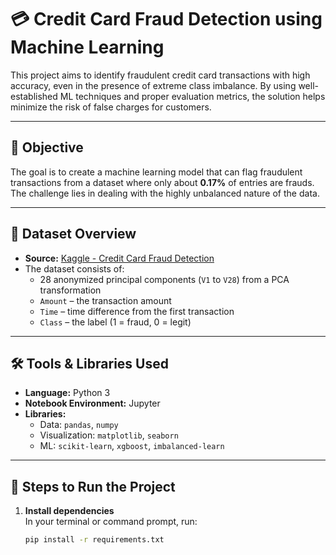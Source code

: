 # 💳 Credit Card Fraud Detection using Machine Learning

This project aims to identify fraudulent credit card transactions with high accuracy, even in the presence of extreme class imbalance. By using well-established ML techniques and proper evaluation metrics, the solution helps minimize the risk of false charges for customers.

---

## 🎯 Objective

The goal is to create a machine learning model that can flag fraudulent transactions from a dataset where only about **0.17%** of entries are frauds. The challenge lies in dealing with the highly unbalanced nature of the data.

---

## 📁 Dataset Overview

- **Source:** [Kaggle - Credit Card Fraud Detection](https://www.kaggle.com/datasets/mlg-ulb/creditcardfraud)
- The dataset consists of:
  - 28 anonymized principal components (`V1` to `V28`) from a PCA transformation
  - `Amount` – the transaction amount
  - `Time` – time difference from the first transaction
  - `Class` – the label (1 = fraud, 0 = legit)

---

## 🛠️ Tools & Libraries Used

- **Language:** Python 3
- **Notebook Environment:** Jupyter
- **Libraries:**
  - Data: `pandas`, `numpy`
  - Visualization: `matplotlib`, `seaborn`
  - ML: `scikit-learn`, `xgboost`, `imbalanced-learn`

---

## 🧪 Steps to Run the Project

1. **Install dependencies**  
   In your terminal or command prompt, run:
   ```bash
   pip install -r requirements.txt
